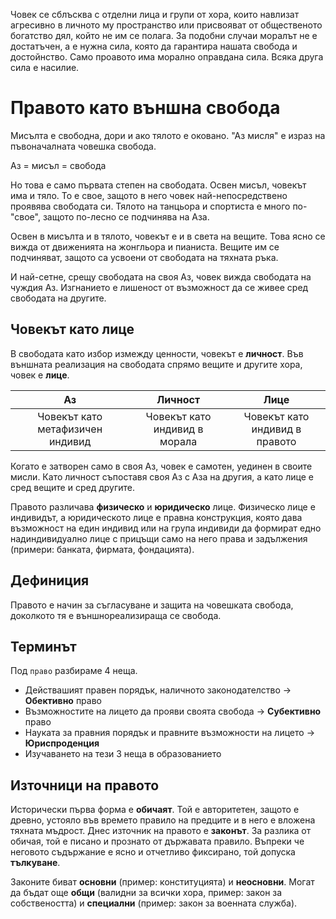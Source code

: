 Човек се сблъсква с отделни лица и групи от хора, които навлизат агресивно в личното
му пространство или присвояват от общественото богатство дял, който не им се полага.
За подобни случаи моралът не е достатъчен, а е нужна сила, която да гарантира
нашата свобода и достойнство. Само проавото има морално оправдана сила. Всяка друга
сила е насилие.

# Правото като външна свобода
Мисълта е свободна, дори и ако тялото е оковано. "Аз мисля" е израз на пъвоначалната
човешка свобода.

Аз = мисъл = свобода

Но това е само първата степен на свободата. Освен мисъл, човекът има и тяло. То е
свое, защото в него човек най-непосредствено проявява свободата си. Тялото на
танцьора и спортиста е много по-"свое", защото по-лесно се подчинява на Аза.

Освен в мисълта и в тялото, човекът е и в света на вещите. Това ясно се вижда от
движенията на жонгльора и пианиста. Вещите им се подчиняват, защото са усвоени
от свободата на тяхната ръка.

И най-сетне, срещу свободата на своя Аз, човек вижда свободата на чуждия Аз.
Изгнанието е лишеност от възможност да се живее сред свободата на другите.

## Човекът като лице
В свободата като избор измежду ценности, човекът е __личност__. Във външната
реализация на свободата спрямо вещите и другите хора, човек е __лице__.

| Аз  | Личност | Лице |
|:---:|:-:|:-:|
|Човекът като метафизичен индивид | Човекът като индивид в морала | Човекът като индивид в правото |

Когато е затворен само в своя Аз, човек е самотен, уединен в своите мисли.
Като личност съпоставя своя Аз с Аза на другия, а като лице е сред вещите и сред
другите.

Правото различава __физическо__ и __юридическо__ лице. Физическо лице е индивидът,
а юридическото лице е правна конструкция, която дава възможност на един индивид или
на група индивиди да формират едно надиндивидуално лице с прицъщи само на него
права и задължения (примери: банката, фирмата, фондацията).

## Дефиниция
Правото е начин за съгласуване и защита на човешката свобода, доколкото тя е
външнореализираща се свобода.

## Терминът
Под ```право``` разбираме 4 неща.

- Действашият правен порядък, наличното законодателство -> __Обективно__ право
- Възможностите на лицето да прояви своята свобода -> __Субективно__ право
- Науката за правния порядък и правните възможности на лицето -> __Юриспроденция__
- Изучаването на тези 3 неща в образованието

## Източници на правото
Исторически първа форма е __обичаят__. Той е авторитетен, защото е древно, устояло
във времето правило на предците и в него е вложена тяхната мъдрост. Днес източник
на правото е __законът__. За разлика от обичая, той е писано и прознато от държавата
правило. Въпреки че неговото съдържание е ясно и отчетливо фиксирано, той допуска
__тълкуване__.

Законите биват __основни__ (пример: конституцията) и __неосновни__. Могат да бъдат
още __общи__ (валидни за всички хора, пример: закон за собствеността) и __специални__
(пример: закон за военната служба).
